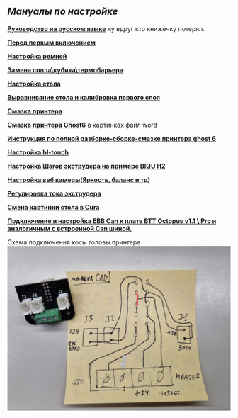 *<h2>Мануалы по настройке</h2>* 

[**Руководство на русском языке**](../FlyingBear_Ghost_6_RU.pdf) ну вдруг кто книжечку потерял.

[**Перед первым включением**](https://fb-waiters.bibirevo.net/forbeginners/justreceived)

[**Настройка ремней**](belts.md)

[**Замена сопла\кубика\термобарьера**](https://fb-waiters.bibirevo.net/hardware/fbg6/bimetall)

[**Настройка стола**](https://fb-waiters.bibirevo.net/forbeginners/heaterbedsetup)

[**Выравнивание стола и калибровка первого слоя**](https://telegra.ph/Vyravnivanie-stola-i-kalibrovka-pervogo-sloya-12-11)

[**Смазка принтера**](https://fb-waiters.bibirevo.net/tuning/oil)

[**Смазка принтера Ghost6**](FB_Ghost_6_Lubrication_Instructions.docx) в картинках  файл word

[**Инструкция по полной разборке-сборке-смазке принтера ghost 6**](https://fb-waiters.bibirevo.net/hardware/fbg6/razbor)

[**Настройка bl-touch**](../bltouch/readme.md)

[**Настройка Шагов экструдера на примере BIQU H2**](extruder.md)


[**Настройка веб камеры(Яркость, баланс и тд)**](https://telegra.ph/Nastrojka-veb-kameryYArkost-balans-i-td-04-01)

[**Регулировка тока экструдера**](potenciometr.md)

[**Смена картинки стола в Cura**](cura.md)

[**Подключение и настройка EBB Can к плате BTT Octopus v1.1 \ Pro и аналогичным с встроенной Can шиной.**](/tune-up/ebb_can/readme.md)

Схема подключения  косы головы принтера
![](shem.jpg)

